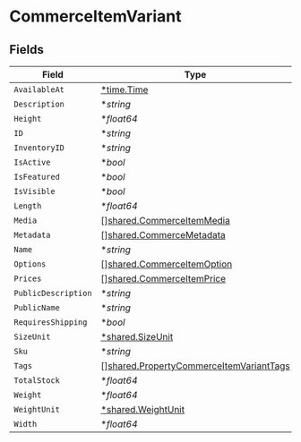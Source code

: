 # CommerceItemVariant


## Fields

| Field                                                                                                     | Type                                                                                                      | Required                                                                                                  | Description                                                                                               |
| --------------------------------------------------------------------------------------------------------- | --------------------------------------------------------------------------------------------------------- | --------------------------------------------------------------------------------------------------------- | --------------------------------------------------------------------------------------------------------- |
| `AvailableAt`                                                                                             | [*time.Time](https://pkg.go.dev/time#Time)                                                                | :heavy_minus_sign:                                                                                        | N/A                                                                                                       |
| `Description`                                                                                             | **string*                                                                                                 | :heavy_minus_sign:                                                                                        | N/A                                                                                                       |
| `Height`                                                                                                  | **float64*                                                                                                | :heavy_minus_sign:                                                                                        | N/A                                                                                                       |
| `ID`                                                                                                      | **string*                                                                                                 | :heavy_minus_sign:                                                                                        | N/A                                                                                                       |
| `InventoryID`                                                                                             | **string*                                                                                                 | :heavy_minus_sign:                                                                                        | N/A                                                                                                       |
| `IsActive`                                                                                                | **bool*                                                                                                   | :heavy_minus_sign:                                                                                        | N/A                                                                                                       |
| `IsFeatured`                                                                                              | **bool*                                                                                                   | :heavy_minus_sign:                                                                                        | N/A                                                                                                       |
| `IsVisible`                                                                                               | **bool*                                                                                                   | :heavy_minus_sign:                                                                                        | N/A                                                                                                       |
| `Length`                                                                                                  | **float64*                                                                                                | :heavy_minus_sign:                                                                                        | N/A                                                                                                       |
| `Media`                                                                                                   | [][shared.CommerceItemMedia](../../../pkg/models/shared/commerceitemmedia.md)                             | :heavy_minus_sign:                                                                                        | N/A                                                                                                       |
| `Metadata`                                                                                                | [][shared.CommerceMetadata](../../../pkg/models/shared/commercemetadata.md)                               | :heavy_minus_sign:                                                                                        | N/A                                                                                                       |
| `Name`                                                                                                    | **string*                                                                                                 | :heavy_minus_sign:                                                                                        | N/A                                                                                                       |
| `Options`                                                                                                 | [][shared.CommerceItemOption](../../../pkg/models/shared/commerceitemoption.md)                           | :heavy_minus_sign:                                                                                        | N/A                                                                                                       |
| `Prices`                                                                                                  | [][shared.CommerceItemPrice](../../../pkg/models/shared/commerceitemprice.md)                             | :heavy_minus_sign:                                                                                        | N/A                                                                                                       |
| `PublicDescription`                                                                                       | **string*                                                                                                 | :heavy_minus_sign:                                                                                        | N/A                                                                                                       |
| `PublicName`                                                                                              | **string*                                                                                                 | :heavy_minus_sign:                                                                                        | N/A                                                                                                       |
| `RequiresShipping`                                                                                        | **bool*                                                                                                   | :heavy_minus_sign:                                                                                        | N/A                                                                                                       |
| `SizeUnit`                                                                                                | [*shared.SizeUnit](../../../pkg/models/shared/sizeunit.md)                                                | :heavy_minus_sign:                                                                                        | N/A                                                                                                       |
| `Sku`                                                                                                     | **string*                                                                                                 | :heavy_minus_sign:                                                                                        | N/A                                                                                                       |
| `Tags`                                                                                                    | [][shared.PropertyCommerceItemVariantTags](../../../pkg/models/shared/propertycommerceitemvarianttags.md) | :heavy_minus_sign:                                                                                        | N/A                                                                                                       |
| `TotalStock`                                                                                              | **float64*                                                                                                | :heavy_minus_sign:                                                                                        | N/A                                                                                                       |
| `Weight`                                                                                                  | **float64*                                                                                                | :heavy_minus_sign:                                                                                        | N/A                                                                                                       |
| `WeightUnit`                                                                                              | [*shared.WeightUnit](../../../pkg/models/shared/weightunit.md)                                            | :heavy_minus_sign:                                                                                        | N/A                                                                                                       |
| `Width`                                                                                                   | **float64*                                                                                                | :heavy_minus_sign:                                                                                        | N/A                                                                                                       |